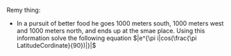 Remy thing:
 - In a pursuit of better food he goes 1000 meters south, 1000 meters west and 1000 meters north, and ends up at the smae place. Using this information solve the following equation $|e^{\pi i|cos(\frac{\pi LatitudeCordinate}{90})|}|$  
<!--stackedit_data:
eyJoaXN0b3J5IjpbLTM3NTcwNzgxNSwtMTkyODcwMzc3M119
-->